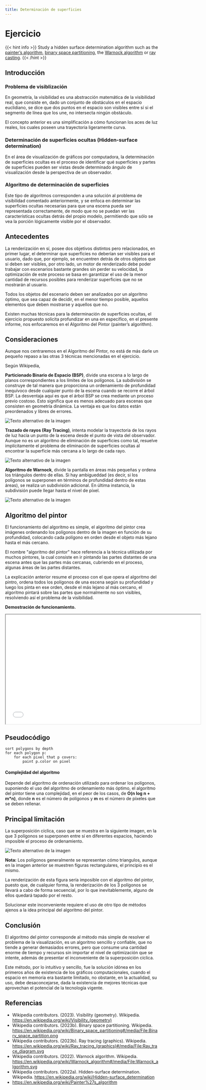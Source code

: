 ```yaml
---
title: Determinación de superficies
---
```

# Ejercicio
{{< hint info >}}
Study a hidden surface determination algorithm such as the [painter’s algorithm](https://en.wikipedia.org/wiki/Painter%27s_algorithm), [binary space partitioning](https://en.wikipedia.org/wiki/Binary_space_partitioning), the [Warnock algorithm](https://en.wikipedia.org/wiki/Binary_space_partitioning) or [ray casting](https://en.wikipedia.org/wiki/Ray_casting).
{{< /hint >}}

## Introducción

### Problema de visiblización

En geometría, la visibilidad es una abstracción matemática de la visibilidad real, que consiste en, dado un conjunto de obstáculos en el espacio euclidiano, se dice que dos puntos en el espacio son visibles entre sí si el segmento de línea que los une, no intersecta ningún obstáculo.

El concepto anterior es una simplificación a cómo funcionan los aces de luz reales, los cuales poseen una trayectoria ligeramente curva.

### Determinación de superficies ocultas (Hidden-surface determination)

En el área de visualización de gráficos por computadora, la determinación de superficies ocultas es el proceso de identificar qué superficies y partes de superficies pueden ser vistas desde determinado ángulo de visualización desde la perspectiva de un observador.

### Algoritmo de determinación de superficies

Este tipo de algoritmos corresponden a una solución al problema de visibilidad comentado anteriormente, y se enfoca en determinar las superficies ocultas necesarias para que una escena pueda ser representada correctamente, de modo que no se puedan ver las características ocultas detrás del propio modelo, permitiendo que sólo se vea la porción lógicamente visible por el observador.

## Antecedentes

La renderización en sí, posee dos objetivos distintos pero relacionados, en primer lugar, el determinar que superficies no deberían ser visibles para el usuario, dado que, por ejemplo, se encuentren detrás de otros objetos que si deben ser visibles, por otro lado, un motor de renderizado debe poder trabajar con escenarios bastante grandes sin perder su velocidad, la optimización de este proceso se basa en garantizar el uso de la menor cantidad de recursos posibles para renderizar superficies que no se mostrarán al usuario.

Todos los objetos del escenario deben ser analizados por un algoritmo óptimo, que sea capaz de decidir, en el menor tiempo posible, aquellos elementos que deben mostrarse y aquellos que no.

Existen muchas técnicas para la determinación de superficies ocultas, el ejercicio propuesto solicita profundizar en una en específico, en el presente informe, nos enfocaremos en el Algoritmo del Pintor (painter’s algorithm).

## Consideraciones

Aunque nos centraremos en el Algoritmo del Pintor, no está de más darle un pequeño repaso a las otras 3 técnicas mencionadas en el ejercicio.

Según Wikipedia,

**Particionado Binario de Espacio (BSP)**, divide una escena a lo largo de planos correspondientes a los límites de los polígonos. La subdivisión se construye de tal manera que proporciona un ordenamiento de profundidad inequívoco desde cualquier punto de la escena cuando se recorre el árbol BSP. La desventaja aquí es que el árbol BSP se crea mediante un proceso previo costoso. Esto significa que es menos adecuado para escenas que consisten en geometría dinámica. La ventaja es que los datos están preordenados y libres de errores.

![Texto alternativo de la imagen](/visualcomputing/assets/ps002_images/Binary_space_partition.png)

**Trazado de rayos (Ray Tracing)**, intenta modelar la trayectoria de los rayos de luz hacia un punto de la escena desde el punto de vista del observador. Aunque no es un algoritmo de eliminación de superficies como tal, resuelve implícitamente el problema de eliminación de superficies ocultas al encontrar la superficie más cercana a lo largo de cada rayo.

![Texto alternativo de la imagen](/visualcomputing/assets/ps002_images/Ray_trace_diagram.svg.png)

**Algoritmo de Warnock**, divide la pantalla en áreas más pequeñas y ordena los triángulos dentro de ellas. Si hay ambigueddad (es decir, si los polígonos se superponen en términos de profundidad dentro de estas áreas), se realiza un subdivisión adicional. En última instancia, la subdivisión puede llegar hasta el nivel de píxel.

![Texto alternativo de la imagen](/visualcomputing/assets/ps002_images/800px-Warnock_algorithm.svg.png)

## Algoritmo del pintor

El funcionamiento del algoritmo es simple, el algoritmo del pintor crea imágenes ordenando los polígonos dentro de la imagen en función de su profundidad, colocando cada polígono en orden desde el objeto más lejano hasta el más cercano.

El nombre "algoritmo del pintor" hace referencia a la técnica utilizada por muchos pintores, la cual consiste en ir pintando las partes distantes de una escena antes que las partes más cercanas, cubriendo en el proceso, algunas áreas de las partes distantes.

La explicación anterior resume el proceso con el que opera el algoritmo del pintro, ordena todos los polígonos de una escena según su profundidad y luego los pinta en ese orden, desde el más lejano al más cercano, el algoritmo pintará sobre las partes que normalmente no son visibles, resolviendo así el problema de la visibilidad.

**Demostración de funcionamiento.**

<iframe src="/visualcomputing/assets/ps002_images/Genesis_fractal_landscape_software_(Commodore_Amiga).webm.720p.vp9.webm" width="640" height="360"></iframe>

## Pseudocódigo

```
sort polygons by depth
for each polygon p:
    for each pixel that p covers:
        paint p.color on pixel
```

#### Complejidad del algoritmo

Depende del algoritmo de ordenación utilizado para ordenar los polígonos, suponiendo el uso del algoritmo de ordenamiento más óptimo, el algoritmo del pintor tiene una complejidad, en el peor de los casos, de **O(n log n + m*n)**, donde **n** es el número de polígonos y **m** es el número de píxeles que se deben rellenar.

## Principal limitación

La superposición cíclica, caso que se muestra en la siguiente imagen, en la que 3 polígonos se superponen entre sí en diferentes espacios, haciendo imposible el proceso de ordenamiento.

![Texto alternativo de la imagen](/visualcomputing/assets/ps002_images/800px-Painters_problem.svg.png)

**Nota:** Los polígonos generalmente se representan cómo triangulos, aunque en la imagen anterior se muestren figuras rectangulares, el principio es el mismo.

La renderización de esta figura sería imposible con el algoritmo del pintor, puesto que, de cualquier forma, la renderización de los 3 polígonos se llevará a cabo de forma secuencial, por lo que inevitablemente, alguno de ellos quedará tapado por el resto.

Solucionar este inconveniente requiere el uso de otro tipo de métodos ajenos a la idea principal del algoritmo del pintor.

## Conclusión

El algoritmo del pintor corresponde al método más simple de resolver el problema de la visualización, es un algoritmo sencillo y confiable, que no tiende a generar demasiados errores, pero que consume una cantidad enorme de tiempo y recursos sin importar el nivel de optimización que se intente, además de presentar el inconveniente de la superposición cíclica.

Este método, por lo intuitivo y sencillo, fue la solución idónea en los primeros años de existencia de los gráficos computacionales, cuando el espacio en memoria era bastante limitado, no obstante, en la actualidad, su uso, debe desaconcejarse, dada la existencia de mejores técnicas que aprovechan el potencial de la tecnología vigente.

## Referencias

- Wikipedia contributors. (2023). Visibility (geometry). Wikipedia. https://en.wikipedia.org/wiki/Visibility_(geometry)
- Wikipedia contributors. (2023b). Binary space partitioning. Wikipedia. https://en.wikipedia.org/wiki/Binary_space_partitioning#/media/File:Binary_space_partition.png
- Wikipedia contributors. (2023b). Ray tracing (graphics). Wikipedia. https://en.wikipedia.org/wiki/Ray_tracing_(graphics)#/media/File:Ray_trace_diagram.svg
- Wikipedia contributors. (2022). Warnock algorithm. Wikipedia. https://en.wikipedia.org/wiki/Warnock_algorithm#/media/File:Warnock_algorithm.svg
- Wikipedia contributors. (2022a). Hidden-surface determination. Wikipedia. https://en.wikipedia.org/wiki/Hidden-surface_determination
- https://en.wikipedia.org/wiki/Painter%27s_algorithm